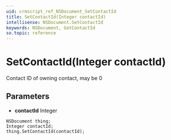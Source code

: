 ```yaml
---
uid: crmscript_ref_NSDocument_SetContactId
title: SetContactId(Integer contactId)
intellisense: NSDocument.SetContactId
keywords: NSDocument, GetContactId
so.topic: reference
---
```


# SetContactId(Integer contactId)

Contact ID of owning contact, may be 0

## Parameters

* **contactId** Integer

```crmscript
NSDocument thing;
Integer contactId;
thing.SetContactId(contactId);
```

